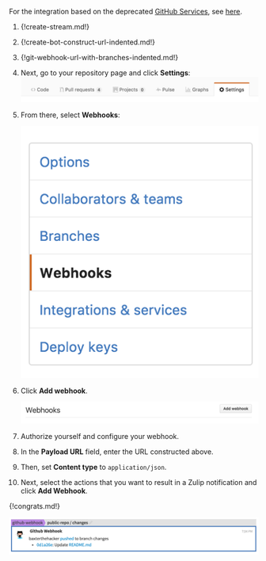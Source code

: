 For the integration based on the deprecated
[GitHub Services](https://github.com/github/github-services),
see [here](./github).

1. {!create-stream.md!}

2. {!create-bot-construct-url-indented.md!}

3. {!git-webhook-url-with-branches-indented.md!}

4. Next, go to your repository page and click **Settings**:
   ![](/static/images/integrations/github_webhook/001.png)

5. From there, select **Webhooks**:

    ![](/static/images/integrations/github_webhook/002.png)

6. Click **Add webhook**.

    ![](/static/images/integrations/github_webhook/003.png)

7. Authorize yourself and configure your webhook.

8. In the **Payload URL** field, enter the URL constructed above.

9. Then, set **Content type** to `application/json`.

10. Next, select the actions that you want to result in a Zulip
    notification and click **Add Webhook**.

{!congrats.md!}

![](/static/images/integrations/github_webhook/004.png)
